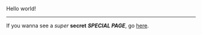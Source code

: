 Hello world!

---

If you wanna see a *super* **secret** ***SPECIAL PAGE***, go [here](https://minteaaliens.github.io/cse15l-lab-reports/lab1.md).
